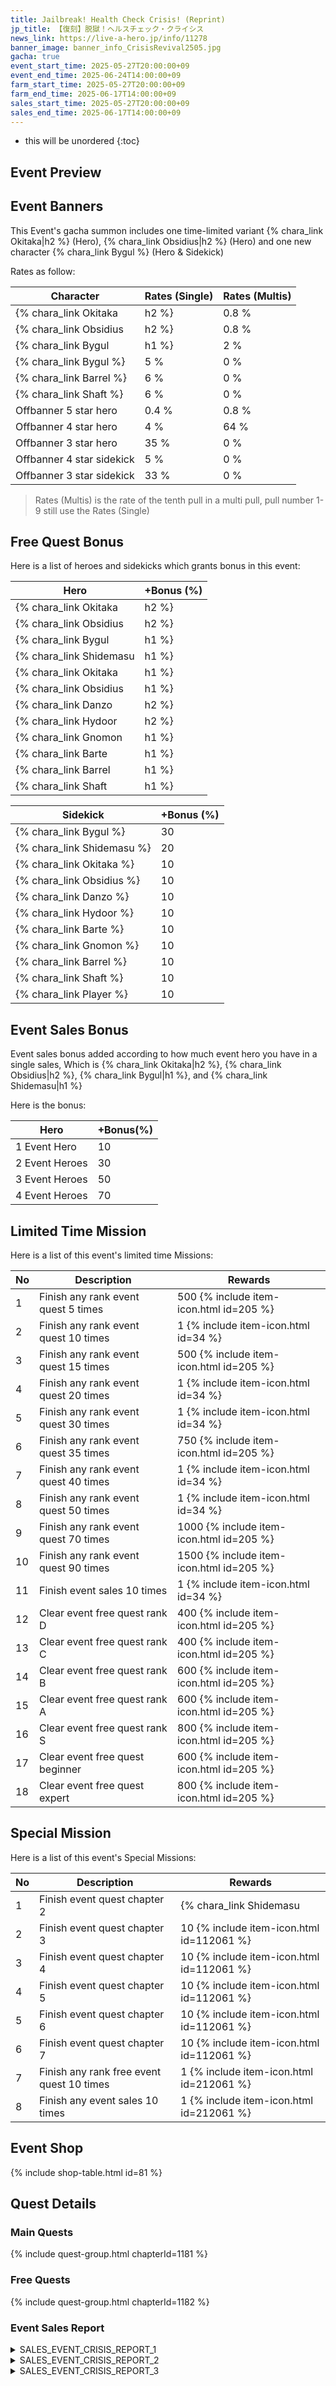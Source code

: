 ```yaml
---
title: Jailbreak! Health Check Crisis! (Reprint)
jp_title: 【復刻】脱獄！ヘルスチェック・クライシス 
news_link: https://live-a-hero.jp/info/11278
banner_image: banner_info_CrisisRevival2505.jpg
gacha: true
event_start_time: 2025-05-27T20:00:00+09
event_end_time: 2025-06-24T14:00:00+09
farm_start_time: 2025-05-27T20:00:00+09
farm_end_time: 2025-06-17T14:00:00+09
sales_start_time: 2025-05-27T20:00:00+09
sales_end_time: 2025-06-17T14:00:00+09
---
```


* this will be unordered
{:toc}

## Event Preview


## Event Banners

This Event's gacha summon includes one time-limited variant {% chara_link Okitaka|h2 %} (Hero), {% chara_link Obsidius|h2 %} (Hero) and one new character {% chara_link Bygul %} (Hero & Sidekick)

Rates as follow:

| Character                                                | Rates (Single) | Rates (Multis) |
|----------------------------------------------------------|----------------|----------------|
| {% chara_link Okitaka|h2 %}                               | 0.8 %            | 1.6 %            |
| {% chara_link Obsidius|h2 %}                              | 0.8 %            | 1.6 %            |
| {% chara_link Bygul|h1 %}                               | 2 %              | 32 %             |
| {% chara_link Bygul %}                                 | 5 %              | 0 %             |
| {% chara_link Barrel %}                                   | 6 %             | 0 %             |
| {% chara_link Shaft %}                                   | 6 %             | 0 %             |
| Offbanner 5 star hero                                    | 0.4 %            | 0.8 %            |
| Offbanner 4 star hero                                    | 4 %              | 64 %             |
| Offbanner 3 star hero                                    | 35 %             | 0 %              |
| Offbanner 4 star sidekick                                | 5 %              | 0 %              |
| Offbanner 3 star sidekick                                | 33 %             | 0 %              |

>Rates (Multis) is the rate of the tenth pull in a multi pull, pull number 1-9 still use the Rates (Single)

## Free Quest Bonus

Here is a list of heroes and sidekicks which grants bonus in this event:

| Hero | +Bonus (%)|
|------------|--------------|
| {% chara_link Okitaka|h2 %} | 40 |
| {% chara_link Obsidius|h2 %}  | 40 |
| {% chara_link Bygul|h1 %}  | 30 |
| {% chara_link Shidemasu|h1 %}  | 20 |
| {% chara_link Okitaka|h1 %}  | 10 |
| {% chara_link Obsidius|h1 %}  | 20 |
| {% chara_link Danzo|h2 %}  | 20 |
| {% chara_link Hydoor|h2 %} | 20 | 
| {% chara_link Gnomon|h1 %} | 10 | 
| {% chara_link Barte|h1 %} | 10 | 
| {% chara_link Barrel|h1 %} | 10 | 
| {% chara_link Shaft|h1 %} | 20 | 

| Sidekick | +Bonus (%) |
|-------------|---------------|
| {% chara_link Bygul %} | 30 | 
| {% chara_link Shidemasu %}  | 20 | 
| {% chara_link Okitaka %}  | 10 | 
| {% chara_link Obsidius %}  | 10 | 
| {% chara_link Danzo %}  | 10 | 
| {% chara_link Hydoor %}  | 10 | 
| {% chara_link Barte %}  | 10 | 
| {% chara_link Gnomon %}  | 10 | 
| {% chara_link Barrel %}  | 10 | 
| {% chara_link Shaft %}  | 10 | 
| {% chara_link Player %} | 10 | 

## Event Sales Bonus

Event sales bonus added according to how much event hero you have in a single sales, Which is
{% chara_link Okitaka|h2 %}, {% chara_link Obsidius|h2 %}, {% chara_link Bygul|h1 %}, and {% chara_link Shidemasu|h1 %}

Here is the bonus:

| Hero   | +Bonus(%) |
|--------|-----------|
| 1 Event Hero   |     10    |
| 2 Event Heroes |     30    |
| 3 Event Heroes |     50    |
| 4 Event Heroes |     70    |

## Limited Time Mission

Here is a list of this event's limited time Missions:

| No  | Description      | Rewards      |
|----|-----------------------------------------------------------|----------------|
| 1  | Finish any rank event quest 5 times | 500 {% include item-icon.html id=205 %}    |
| 2  | Finish any rank event quest 10 times | 1 {% include item-icon.html id=34 %}    |
| 3  | Finish any rank event quest 15 times | 500 {% include item-icon.html id=205 %} |
| 4  | Finish any rank event quest 20 times | 1 {% include item-icon.html id=34 %}    |
| 5  | Finish any rank event quest 30 times | 1 {% include item-icon.html id=34 %}    |
| 6  | Finish any rank event quest 35 times | 750 {% include item-icon.html id=205 %}    |
| 7  | Finish any rank event quest 40 times | 1 {% include item-icon.html id=34 %}    |
| 8  | Finish any rank event quest 50 times | 1 {% include item-icon.html id=34 %}    |
| 9  | Finish any rank event quest 70 times | 1000 {% include item-icon.html id=205 %}    |
| 10  | Finish any rank event quest 90 times | 1500 {% include item-icon.html id=205 %}    |
| 11  | Finish event sales 10 times | 1 {% include item-icon.html id=34 %}    |
| 12 | Clear event free quest rank D  | 400 {% include item-icon.html id=205 %}    |
| 13 | Clear event free quest rank C  | 400 {% include item-icon.html id=205 %}    |
| 14 | Clear event free quest rank B  | 600 {% include item-icon.html id=205 %}    |
| 15 | Clear event free quest rank A  | 600 {% include item-icon.html id=205 %}    |
| 16 | Clear event free quest rank S  | 800 {% include item-icon.html id=205 %}    |
| 17 | Clear event free quest beginner  | 600 {% include item-icon.html id=205 %}    |
| 18 | Clear event free quest expert  | 800 {% include item-icon.html id=205 %}    |

## Special Mission

Here is a list of this event's Special Missions:

| No  | Description      | Rewards      |
|----|-----------------------------------------------------------|----------------|
| 1  | Finish event quest chapter 2 | {% chara_link Shidemasu|h1 %}   |
| 2  | Finish event quest chapter 3 | 10 {% include item-icon.html id=112061 %}    |
| 3  | Finish event quest chapter 4 | 10 {% include item-icon.html id=112061 %} |
| 4  | Finish event quest chapter 5 | 10 {% include item-icon.html id=112061 %}    |
| 5  | Finish event quest chapter 6 | 10 {% include item-icon.html id=112061 %}    |
| 6  | Finish event quest chapter 7 | 10 {% include item-icon.html id=112061 %}    |
| 7  | Finish any rank free event quest 10 times | 1 {% include item-icon.html id=212061 %}    |
| 8  | Finish any event sales 10 times | 1 {% include item-icon.html id=212061 %}    |

## Event Shop

{% include shop-table.html id=81 %}

## Quest Details

### Main Quests

{% include quest-group.html chapterId=1181 %}

### Free Quests

{% include quest-group.html chapterId=1182 %}

### Event Sales Report

<details><summary>SALES_EVENT_CRISIS_REPORT_1</summary>
<p>ヒーローエキスポの会場にて、<br>「憧れのヒーローと腕相撲対決！」<br>と書かれた看板を目印に、<br>多くの一般参加者が集っていた。<br><br>会場を任された<code>character0</code>は、<br>時には順当に勝利を収め、<br>時には子供との接戦を演じて<br>参加者との楽しい時間を過ごす。<br><br>だが、腕相撲を始めてしばらくすると<br>参加者の雰囲気が様変わりしてきた。<br><br>目が血走った筋骨隆々の参加者が、<br>「最強はこのオレだ…」と呟きながら<br>大行列を作っていた。<br><br><code>character0</code>は覚悟を決めて腕をまくると、<br>過酷な戦場に身を投じる。<br><br>全ての対決を終えて<br>真っ白に燃え尽きた<code>character0</code>は、<br>もう二度と腕相撲を取るまいと心に決めるのだった。
</p></details>

<details><summary>SALES_EVENT_CRISIS_REPORT_2</summary>
<p>イベント会場の一角では、<br>２人のヒーローによる記念撮影が行われていた。<br><br>穏やかな笑顔を浮かべる<code>character0</code>と、<br>元気いっぱいな<code>character1</code>のファンサに、<br>撮影コーナーは大盛り上がりを見せる。<br><br>だが、順調に続いていた記念撮影に現れた<br>とあるファンの一言によって、<br>撮影のコンセプトは塗り替えられることになった。<br><br>「自分は良いので、２人で肩を組んでほしいです…」<br><br>少し戸惑いながらも、希望通り肩を組んだ<br><code>character0</code>と<code>character1</code>に向けて<br>興奮した数多のファンがカメラを構える。<br><br>それからはファンの要望に応える形で、<br>手を繋ぎ、肩を組み、ポーズを変えるたびに<br>会場のボルテージは上がっていった。<br><br>そして<code>character0</code>が<code>character1</code>を<br>抱き上げた瞬間、絶叫のような歓声が上がった。<br><br>この時の写真がSNSで話題を呼び、<br>２人にはペアでの依頼が舞い込むようになったという。
</p></details>

<details><summary>SALES_EVENT_CRISIS_REPORT_3</summary>
<p>ヒーローエキスポのとあるブースで、<br>クイズヒーローショーが開催されていた。<br><br>集められた４人のヒーローは、<br>ポイントを競って次々にクイズに答えていく。<br><br><code>character0</code>と<code>character1</code>は、<br>堅実に真面目な回答をして<br>コツコツとポイントを稼ぐ。<br><br>一方、<code>character2</code>と<code>character3</code>は<br>笑いを取りにいくような回答を繰り返して、<br>大いに会場を沸かせていた。<br><br><code>character0</code>と<code>character1</code>は<br>自分たちの勝利を確信していたが、集計の最中に<br>視聴者投票によるシークレットポイントが加算された。<br><br>奇跡の大逆転を起こして勝利した<br><code>character2</code>と<code>character3</code>は<br>諸手を挙げて喜びながらインタビューに応じる。<br><br>一方、クイズの正答率では圧勝していた<br><code>character0</code>と<code>character1</code>は、<br>まさかの敗北に目を丸くしながらも、<br>会場を盛り上げてくれた２人に惜しみない拍手を送った。
</p></details>
